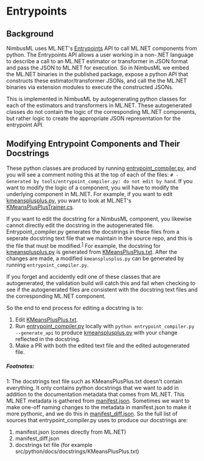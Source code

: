 # Entrypoints

## Background
NimbusML uses ML.NET's [Entrypoints](https://github.com/dotnet/machinelearning/blob/master/docs/code/EntryPoints.md) API to call ML.NET components from python.  The Entrypoints API allows a user working in a non-.NET language to describe a call to an ML.NET estimator or transformer in JSON format and pass the JSON to ML.NET for execution.  So in NimbusML we embed the ML.NET binaries in the published package, expose a python API that constructs these estimator/transformer JSONs, and call the the ML.NET binaries via extension modules to execute the constructed JSONs.

This is implemented in NimbusML by autogenerating python classes for each of the estimators and transformers in ML.NET. These autogenerated classes do not contain the logic of the corresponding ML.NET components, but rather logic to create the appropriate JSON representation for the entrypoint API. 

## Modifying Entrypoint Components and Their Docstrings
These python classes are produced by running [entrypoint_compiler.py](https://github.com/Microsoft/NimbusML/blob/master/src/python/tools/entrypoint_compiler.py), and you will see a comment noting this at the top of each of the files: `# - Generated by tools/entrypoint_compiler.py: do not edit by hand`. If you want to modify the logic of a component, you will have to modify the underlying component in ML.NET.  For example, if you want to edit [kmeansplusplus.py](https://github.com/Microsoft/NimbusML/blob/master/src/python/nimbusml/internal/core/cluster/kmeansplusplus.py), you want to look at ML.NET's [KMeansPlusPlusTrainer.cs](https://github.com/dotnet/machinelearning/blob/master/src/Microsoft.ML.KMeansClustering/KMeansPlusPlusTrainer.cs).

If you want to edit the docstring for a NimbusML component, you likewise cannot directly edit the docstring in the autogenerated file. Entrypoint_compiler.py generates the docstrings in these files from a seperate docstring text file that we maintain in the source repo, and this is the file that must be modified.<sup>[1](#myfootnote1)</sup>  For example, the docstring for [kmeansplusplus.py](https://github.com/Microsoft/NimbusML/blob/master/src/python/nimbusml/internal/core/cluster/kmeansplusplus.py) is generated from [KMeansPlusPlus.txt](https://github.com/Microsoft/NimbusML/blob/master/src/python/docs/docstrings/KMeansPlusPlus.txt). After the changes are made, a modified `kmeansplusplus.py` can be generated by running `entrypoint_compiler.py`.

If you forget and accidently edit one of these classes that are autogenerated, the validation build will catch this and fail when checking to see if the autogenerated files are consistent with the docstring text files and the corresponding ML.NET component.

So the end to end process for editing a docstring is to:
1. Edit [KMeansPlusPlus.txt](https://github.com/Microsoft/NimbusML/blob/master/src/python/docs/docstrings/KMeansPlusPlus.txt).
2. Run [entrypoint_compiler.py](https://github.com/Microsoft/NimbusML/blob/master/src/python/tools/entrypoint_compiler.py) locally with `python entrypoint_compiler.py --generate_api` to produce [kmeansplusplus.py](https://github.com/Microsoft/NimbusML/blob/master/src/python/nimbusml/internal/core/cluster/kmeansplusplus.py) with your change reflected in the docstring.
3. Make a PR with both the edited text file and the edited autogenerated file.


##### Footnotes:

<a name="myfootnote1">1</a>:
The docstrings text file such as KMeansPlusPlus.txt doesn't contain everything. It only contains python docstrings that we want to add in addition to the documentation metadata that comes from ML.NET.  This ML.NET metadata is gathered from [manifest.json](https://github.com/Microsoft/NimbusML/blob/master/src/python/tools/manifest.json).  Sometimes we want to make one-off naming changes to the metadata in manifest.json to make it more pythonic, and we do this in [manifest_diff.json](https://github.com/Microsoft/NimbusML/blob/master/src/python/tools/manifest_diff.json).  So the full list of sources that entrypoint_compiler.py uses to produce our docstrings are:
1. manifest.json (comes directly from ML.NET)
2. manifest_diff.json
3. docstrings txt file (for example src/python/docs/docstrings/KMeansPlusPlus.txt)

